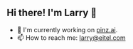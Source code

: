 ## Hi there! I'm Larry 👋
- 🔭 I'm currently working on [pinz.ai](https://pinz.ai/).
- 📫 How to reach me: larry@eitel.com

<!--
**LarryEitel/larryeitel** is a ✨ _special_ ✨ repository because its `README.md` (this file) appears on your GitHub profile.
-->
